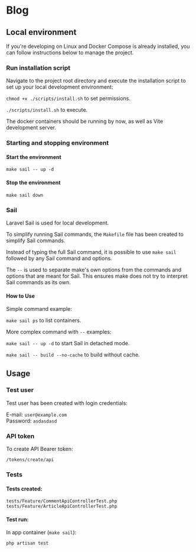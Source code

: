 # Blog

## Local environment

If you're developing on Linux and Docker Compose is already installed, you can follow instructions below to manage the project.

### Run installation script

Navigate to the project root directory and execute the installation script to set up your local development environment:

`chmod +x ./scripts/install.sh` to set permissions.

`./scripts/install.sh` to execute.

The docker containers should be running by now, as well as Vite development server.

### Starting and stopping environment

#### Start the environment

`make sail -- up -d`

#### Stop the environment

`make sail down`

### Sail

Laravel Sail is used for local development.

To simplify running Sail commands, the `Makefile` file has been created to simplify Sail commands.

Instead of typing the full Sail command, it is possible to use `make sail` followed by any Sail command and options.

The `--` is used to separate make's own options from the commands and options that are meant for Sail. This ensures make does not try to interpret Sail commands as its own.

#### How to Use

Simple command example:

`make sail ps` to list containers.

More complex command with `--` examples:

`make sail -- up -d` to start Sail in detached mode.

`make sail -- build --no-cache` to build without cache.

## Usage

### Test user

Test user has been created with login credentials:

E-mail: `user@example.com`  
Password: `asdasdasd`

### API token

To create API Bearer token:

`/tokens/create/api`

### Tests

#### Tests created:

`tests/Feature/CommentApiControllerTest.php`
`tests/Feature/ArticleApiControllerTest.php`

#### Test run:

In app container (`make sail`):

`php artisan test`
